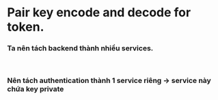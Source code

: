 # Pair key encode and decode for token.

### Ta nên tách backend thành nhiều services.
<br />

### Nên tách authentication thành 1 service riêng -> service này chứa key private 